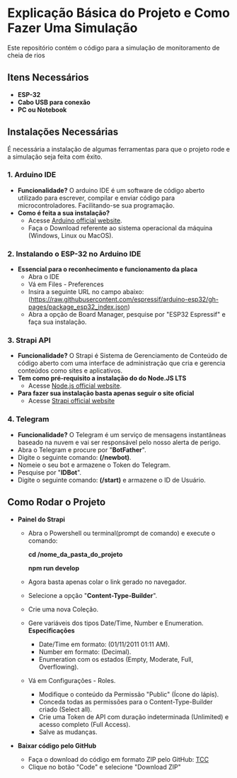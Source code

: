 # Explicação Básica do Projeto e Como Fazer Uma Simulação

Este repositório contém o código para a simulação de monitoramento de cheia de rios

## Itens Necessários
  - **ESP-32**
  - **Cabo USB para conexão**
  - **PC ou Notebook**

## Instalações Necessárias

É necessária a instalação de algumas ferramentas para que o projeto rode e a simulação seja feita com êxito.

### 1. **Arduino IDE**
  - **Funcionalidade?** O arduino IDE é um software de código aberto utilizado para escrever, compilar e enviar código para microcontroladores. Facilitando-se sua programação.
  - **Como é feita a sua instalação?**
    - Acesse [Arduino official website](https://www.arduino.cc/en/software/).
    - Faça o Download referente ao sistema operacional da máquina (Windows, Linux ou MacOS).

### 2. **Instalando o ESP-32 no Arduino IDE**
  - **Essencial para o reconhecimento e funcionamento da placa**
    - Abra o IDE
    - Vá em Files - Preferences
    - Insira a seguinte URL no campo abaixo: (https://raw.githubusercontent.com/espressif/arduino-esp32/gh-pages/package_esp32_index.json)
    - Abra a opção de Board Manager, pesquise por "ESP32 Espressif" e faça sua instalação.

### 3. **Strapi API**
  - **Funcionalidade?** O Strapi é Sistema de Gerenciamento de Conteúdo de código aberto com uma interface de administração que cria e gerencia conteúdos como sites e aplicativos.
  - **Tem como pré-requisito a instalação do do Node.JS LTS**
    - Acesse [Node.js official website](https://nodejs.org/).
  - **Para fazer sua instalação basta apenas seguir o site oficial**
    - Acesse [Strapi official website](https://strapi.io/) 

### 4. **Telegram**
  - **Funcionalidade?** O Telegram é um serviço de mensagens instantâneas baseado na nuvem e vai ser responsável pelo nosso alerta de perigo.
  - Abra o Telegram e procure por "**BotFather**".
  - Digite o seguinte comando: **(/newbot)**.
  - Nomeie o seu bot e armazene o Token do Telegram.
  - Pesquise por "**IDBot**".
  - Digite o seguinte comando: **(/start)** e armazene o ID de Usuário.

  ## Como Rodar o Projeto
  - **Painel do Strapi**
    - Abra o Powershell ou terminal(prompt de comando) e execute o comando:

      **cd /nome_da_pasta_do_projeto**
      
      **npm run develop**

    - Agora basta apenas colar o link gerado no navegador.
    - Selecione a opção "**Content-Type-Builder**".
    - Crie uma nova Coleção.
    - Gere variáveis dos tipos Date/Time, Number e Enumeration.
      **Especificações**
        - Date/Time em formato: (01/11/2011 01:11 AM).
        - Number em formato: (Decimal).
        - Enumeration com os estados (Empty, Moderate, Full, Overflowing).
    - Vá em Configurações - Roles.
      - Modifique o conteúdo da Permissão "Public" (Ícone do lápis).
      - Conceda todas as permissões para o Content-Type-Builder criado (Select all).
      - Crie uma Token de API com duração indeterminada (Unlimited) e acesso completo (Full Access).
      - Salve as mudanças.
       
  - **Baixar código pelo GitHub**
    - Faça o download do código em formato ZIP pelo GitHub: [TCC](https://github.com/rdcry77/TCC) 
    - Clique no botão "Code" e selecione "Download ZIP"

